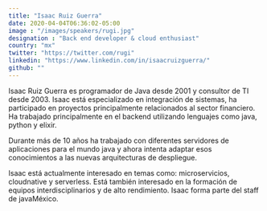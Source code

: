 ```yaml
---
title: "Isaac Ruiz Guerra"
date: 2020-04-04T06:36:02-05:00
image : "/images/speakers/rugi.jpg"
designation : "Back end developer & cloud enthusiast"
country: "mx"
twitter: "https://twitter.com/rugi"
linkedin: "https://www.linkedin.com/in/isaacruizguerra/"
github: ""
---
```


Isaac Ruiz Guerra es programador de Java desde 2001 y consultor de TI desde 2003. Isaac está especializado en integración de sistemas, ha participado en proyectos principalmente relacionados al sector financiero. Ha trabajado principalmente en el backend utilizando lenguajes como java, python y elixir.

Durante más de 10 años ha trabajado con diferentes servidores de aplicaciones para el mundo java y ahora intenta adaptar esos conocimientos a las nuevas arquitecturas de despliegue.

Isaac está actualmente interesado en temas como: microservicios, cloudnative y serverless. Está también interesado en la formación de equipos interdisciplinarios y de alto rendimiento. Isaac forma parte del staff de javaMéxico.